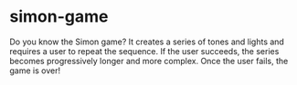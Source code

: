 # simon-game
Do you know the Simon game? It creates a series of tones and lights and requires a user to repeat the sequence. If the user succeeds, the series becomes progressively longer and more complex. Once the user fails, the game is over!
